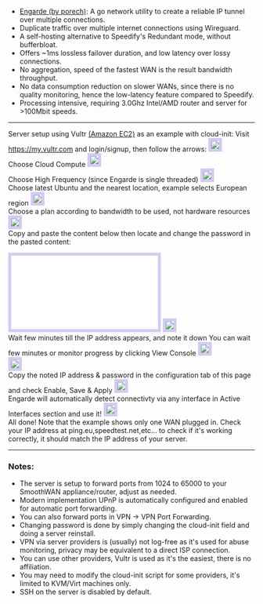 - [Engarde (by porech)](https://github.com/porech/engarde): A go network utility to create a reliable IP tunnel over multiple connections.
- Duplicate traffic over multiple internet connections using Wireguard.
- A self-hosting alternative to Speedify's Redundant mode, without bufferbloat.
- Offers ~1ms lossless failover duration, and low latency over lossy connections.
- No aggregation, speed of the fastest WAN is the result bandwidth throughput.
- No data consumption reduction on slower WANs, since there is no quality monitoring, hence the low-latency feature compared to Speedify.
- Processing intensive, requiring 3.0Ghz Intel/AMD router and server for >100Mbit speeds.

***

Server setup using Vultr [(Amazon EC2)](https://smoothwan.discourse.group/t/smoothwan-engarde-on-oracle-cloud/102/13?u=talalm) as an example with cloud-init:</h4>
Visit <a href='https://my.vultr.com/'>https://my.vultr.com</a> and login/signup, then follow the arrows:
<img style="border:6px solid #d2ccf1;" src="/assets/engarde/1.webp" style="max-height:300px"/><br>
Choose Cloud Compute
<img style="border:6px solid #d2ccf1;" src="/assets/engarde/2.webp" style="max-height:300px"/><br>
Choose High Frequency (since Engarde is single threaded)
<img style="border:6px solid #d2ccf1;" src="/assets/engarde/3.webp" style="max-height:300px"/><br>
Choose latest Ubuntu and the nearest location, example selects European region
<img style="border:6px solid #d2ccf1;" src="/assets/engarde/4.webp" style="max-height:300px"/><br>
Choose a plan according to bandwidth to be used, not hardware resources
<img style="border:6px solid #d2ccf1;" src="/assets/engarde/5.webp" style="max-height:300px"/><br>
Copy and paste the content below then locate and change the password in the pasted content:
<iframe style="border:6px solid #d2ccf1;" src="/assets/engarde/user-data.txt"></iframe>
<img style="border:6px solid #d2ccf1;" src="/assets/engarde/6.webp" style="max-height:300px"/><br>
Wait few minutes till the IP address appears, and note it down  
You can wait few minutes or monitor progress by clicking View Console
<img style="border:6px solid #d2ccf1;" src="/assets/engarde/7.webp" style="max-height:300px"/><br>
<img style="border:6px solid #d2ccf1;" src="/assets/engarde/8.webp" style="max-height:300px"/><br>
Copy the noted IP address & password in the configuration tab of this page and check Enable, Save & Apply
<img style="border:6px solid #d2ccf1;" src="/assets/engarde/9.webp" style="max-height:300px"/><br>
Engarde will automatically detect connectivty via any interface in Active Interfaces section and use it!
<img style="border:6px solid #d2ccf1;" src="/assets/engarde/10.webp" style="max-height:300px"/><br>
All done! Note that the example shows only one WAN plugged in.  
Check your IP address at ping.eu,speedtest.net,etc... to check if it's working correctly, it should match the IP address of your server.
<hr>
<h3>Notes:</h3>

- The server is setup to forward ports from 1024 to 65000 to your SmoothWAN appliance/router, adjust as needed.<br>
- Modern implementation UPnP is automatically configured and enabled for automatic port forwarding.<br>
- You can also forward ports in VPN -> VPN Port Forwarding.<br>
- Changing password is done by simply changing the cloud-init field and doing a server reinstall.<br>
- VPN via server providers is (usually) not log-free as it's used for abuse monitoring, privacy may be equivalent to a direct ISP connection.<br>
- You can use other providers, Vultr is used as it's the easiest, there is no affiliation.<br>
- You may need to modify the cloud-init script for some providers, it's limited to KVM/Virt machines only.<br>
- SSH on the server is disabled by default.<br>
